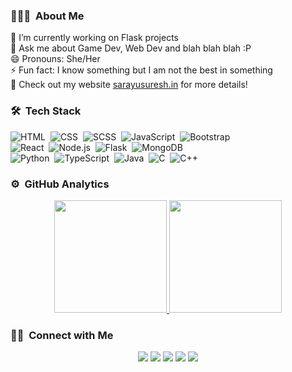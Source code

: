 

### 👨🏻‍💻 &nbsp;About Me

🌱 I’m currently working on Flask projects \
💬 Ask me about Game Dev, Web Dev and blah blah blah :P \
😄 Pronouns: She/Her \
⚡ Fun fact: I know something but I am not the best in something \
📄 Check out my website [sarayusuresh.in](https://sarayusuresh.in) for more details!

### 🛠 &nbsp;Tech Stack

![HTML](https://img.shields.io/badge/-HTML-05122A?style=flat&logo=HTML5)&nbsp;
![CSS](https://img.shields.io/badge/-CSS-05122A?style=flat&logo=CSS3&logoColor=1572B6)&nbsp;
![SCSS](https://img.shields.io/badge/-SCSS-05122A?style=flat&logo=sass&logoColor=#b61572)&nbsp;
![JavaScript](https://img.shields.io/badge/-JavaScript-05122A?style=flat&logo=javascript)&nbsp;
![Bootstrap](https://img.shields.io/badge/-Bootstrap-05122A?style=flat&logo=bootstrap&logoColor=563D7C)\
![React](https://img.shields.io/badge/-React-05122A?style=flat&logo=react)&nbsp;
![Node.js](https://img.shields.io/badge/-Node.js-05122A?style=flat&logo=node.js)&nbsp;
![Flask](https://img.shields.io/badge/-Flask-05122A?style=flat&logo=flask)&nbsp;
![MongoDB](https://img.shields.io/badge/-MongoDB-05122A?style=flat&logo=mongodb)&nbsp;\
![Python](https://img.shields.io/badge/-Python-05122A?style=flat&logo=python)&nbsp;
![TypeScript](https://img.shields.io/badge/-TypeScript-05122A?style=flat&logo=typescript)&nbsp;
![Java](https://img.shields.io/badge/-Java-05122A?style=flat&logo=java&logoColor=FFA518)&nbsp;
![C](https://img.shields.io/badge/-C-05122A?style=flat&logo=C&logoColor=A8B9CC)&nbsp;
![C++](https://img.shields.io/badge/-C++-05122A?style=flat&logo=C%2B%2B&logoColor=00599C)&nbsp;

### ⚙️ &nbsp;GitHub Analytics

<p align="center">
<a href="https://github.com/sarayu-suresh">
  <img height="180em" src="https://github-readme-stats-eight-theta.vercel.app/api?username=sarayu-suresh&show_icons=true&theme=algolia&include_all_commits=true&count_private=true"/>
  <img height="180em" src="https://github-readme-stats-eight-theta.vercel.app/api/top-langs/?username=sarayu-suresh&layout=compact&langs_count=8&theme=algolia"/>
</a>
</p>

### 🤝🏻 &nbsp;Connect with Me

<p align="center">
<a href="https://sarayusuresh.in"><img src="https://img.shields.io/badge/-sarayu.co-3423A6?style=flat&logo=Google-Chrome&logoColor=white"/></a>
<a href="https://www.linkedin.com/in/sarayu-suresh/"><img src="https://img.shields.io/badge/-Sarayu%20Suresh-0077B5?style=flat&logo=Linkedin&logoColor=white"/></a>
<a href="mailto:sarayusuresh88@gmail.com"><img src="https://img.shields.io/badge/-sarayusuresh88@gmail.com-D14836?style=flat&logo=Gmail&logoColor=white"/></a>
<a href="https://instagram.com/the_sarayu"><img src="https://img.shields.io/badge/-@the_sarayu-E4405F?style=flat&logo=Instagram&logoColor=white"/></a>
<a href="https://twitter.com/sarayu_suresh"><img src="https://img.shields.io/badge/-@sarayu_suresh-1877F2?style=flat&logo=Twitter&logoColor=white"/></a>
</p>
